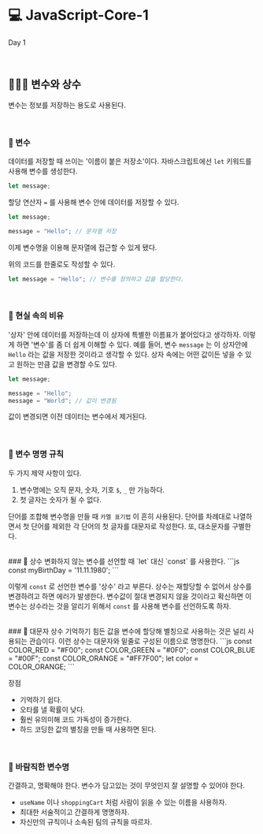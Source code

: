 # 💻 JavaScript-Core-1

Day 1

<br />

## 👩🏻‍💻 변수와 상수

변수는 정보를 저장하는 용도로 사용된다.

<br />

### 🌱 변수

데이터를 저장할 때 쓰이는 '이름이 붙은 저장소'이다.
자바스크립트에선 `let` 키워드를 사용해 변수를 생성한다.

```js
let message;
```

할당 연산자 `=` 를 사용해 변수 안에 데이터를 저장할 수 있다.

```js
let message;

message = "Hello"; // 문자열 저장
```

이제 변수명을 이용해 문자열에 접근할 수 있게 됐다.

위의 코드를 한줄로도 작성할 수 있다.

```js
let message = "Hello"; // 변수를 정의하고 값을 할당한다.
```

<br />

### 🌱 현실 속의 비유

'상자' 안에 데이터를 저장하는데 이 상자에 특별한 이름표가 붙어있다고 생각하자. 이렇게 하면 '변수'를 좀 더 쉽게 이해할 수 있다.
예를 들어, 변수 `message` 는 이 상자안에 `Hello` 라는 값을 저장한 것이라고 생각할 수 있다.
상자 속에는 어떤 값이든 넣을 수 있고 원하는 만큼 값을 변경할 수도 있다.

```js
let message;

message = "Hello";
message = "World"; // 값이 변경됨
```

값이 변경되면 이전 데이터는 변수에서 제거된다.

<br />

### 🌱 변수 명명 규칙

두 가지 제약 사항이 있다.

1. 변수명에는 오직 문자, 숫자, 기호 `$`, `_` 만 가능하다.
2. 첫 글자는 숫자가 될 수 없다.

단어를 조합해 변수명을 만들 때 `카멜 표기법` 이 흔히 사용된다. 단어를 차례대로 나열하면서 첫 단어를 제외한 각 단어의 첫 글자를 대문자로 작성한다.
또, 대소문자를 구별한다.

<br />
### 🌱 상수
변화하지 않는 변수를 선언할 때 `let` 대신 `const` 를 사용한다.
```js
  const myBirthDay = '11.11.1980';
```

이렇게 `const` 로 선언한 변수를 '상수' 라고 부른다. 상수는 재할당할 수 없어서 상수를 변경하려고 하면 에러가 발생한다.
변수값이 절대 변경되지 않을 것이라고 확신하면 이 변수는 상수라는 것을 알리기 위해서 `const` 를 사용해 변수를 선언하도록 하자.

<br />
### 🌱 대문자 상수
기억하기 힘든 값을 변수에 할당해 별칭으로 사용하는 것은 널리 사용되는 관습이다.
이런 상수는 대문자와 밑줄로 구성된 이름으로 명명한다.
```js
  const COLOR_RED = "#F00";
  const COLOR_GREEN = "#0F0";
  const COLOR_BLUE = "#00F";
  const COLOR_ORANGE = "#FF7F00";
  let color = COLOR_ORANGE;
```

장점

- 기억하기 쉽다.
- 오타를 낼 확률이 낮다.
- 훨씬 유의미해 코드 가독성이 증가한다.
- 하드 코딩한 값의 별칭을 만들 때 사용하면 된다.

<br />

### 🌱 바람직한 변수명

간결하고, 명확해야 한다. 변수가 담고있는 것이 무엇인지 잘 설명할 수 있어야 한다.

- `useName` 이나 `shoppingCart` 처럼 사람이 읽을 수 있는 이름을 사용하자.
- 최대한 서술적이고 간결하게 명명하자.
- 자신만의 규칙이나 소속된 팀의 규칙을 따르자.
